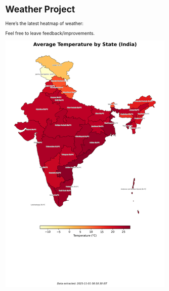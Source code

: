 # Weather Project

Here’s the latest heatmap of weather:

Feel free to leave feedback/improvements.

![India Heatmap](docs/assets/india_heatmap.png?v=0502A0)

